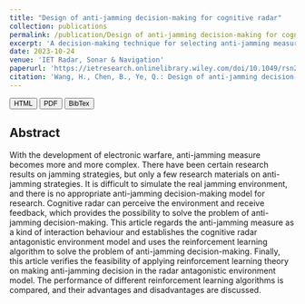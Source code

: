 ```yaml
---
title: "Design of anti-jamming decision-making for cognitive radar"
collection: publications
permalink: /publication/Design of anti-jamming decision-making for cognitive radar
excerpt: 'A decision-making technique for selecting anti-jamming measures is based on reinforcement learning.'
date: 2023-10-24
venue: 'IET Radar, Sonar & Navigation'
paperurl: 'https://ietresearch.onlinelibrary.wiley.com/doi/10.1049/rsn2.12497'
citation: 'Wang, H., Chen, B., Ye, Q.: Design of anti-jamming decision-making for cognitive radar. IET Radar Sonar Navig. 1–18 (2023).'
---
```

<style> div.a { line-height: 68%; margin-bottom: -10px;} </style> 
<a href='https://ietresearch.onlinelibrary.wiley.com/doi/10.1049/rsn2.12497#' target="_blank"><button style="font-size:12px"><i class="fab fa-html5"></i> HTML</button></a>
<a href='https://ietresearch.onlinelibrary.wiley.com/doi/epdf/10.1049/rsn2.12497' target="_blank"><button style="font-size:12px"><i class="fa fa-file-pdf"></i> PDF</button></a>
<a href='http://HuShengW.github.io/files/Design of anti-jamming decision-making for cognitive radar.txt' target="_blank"><button style="font-size:12px"><i class="fa fa-book"></i> BibTex</button></a> <br>
## Abstract
With the development of electronic warfare, anti-jamming measure becomes more and more complex. There have been certain research results on jamming strategies, but only a few research materials on anti-jamming strategies. It is difficult to simulate the real jamming environment, and there is no appropriate anti-jamming decision-making model for research. Cognitive radar can perceive the environment and receive feedback, which provides the possibility to solve the problem of anti-jamming decision-making. This article regards the anti-jamming measure as a kind of interaction behaviour and establishes the cognitive radar antagonistic environment model and uses the reinforcement learning algorithm to solve the problem of anti-jamming decision-making. Finally, this article verifies the feasibility of applying reinforcement learning theory on making anti-jamming decision in the radar antagonistic environment model. The performance of different reinforcement learning algorithms is compared, and their advantages and disadvantages are discussed.


